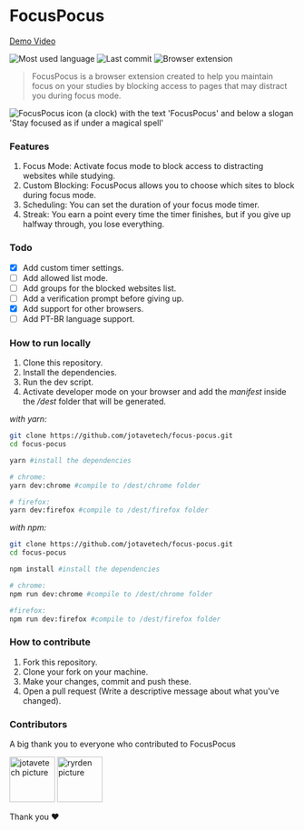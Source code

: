 # FocusPocus

[Demo Video](https://www.youtube.com/watch?v=4UI_6rQ95HU)

<div>
    <img src="https://img.shields.io/github/languages/top/jotavetech/focus-pocus" alt="Most used language" />
    <img src="https://img.shields.io/github/last-commit/jotavetech/focus-pocus" alt="Last commit" />
    <img src="https://img.shields.io/badge/browser-extension-8A2BE2" alt="Browser extension" />
</div>

> FocusPocus is a browser extension created to help you maintain focus on your studies by blocking access to pages that may distract you during focus mode.

![FocusPocus icon (a clock) with the text 'FocusPocus' and below a slogan 'Stay focused as if under a magical spell'](https://i.imgur.com/pn5aZcT.png)

### Features

1. Focus Mode: Activate focus mode to block access to distracting websites while studying.
2. Custom Blocking: FocusPocus allows you to choose which sites to block during focus mode.
3. Scheduling: You can set the duration of your focus mode timer.
4. Streak: You earn a point every time the timer finishes, but if you give up halfway through, you lose everything.

### Todo

- [x] Add custom timer settings.
- [ ] Add allowed list mode.
- [ ] Add groups for the blocked websites list.
- [ ] Add a verification prompt before giving up.
- [x] Add support for other browsers.
- [ ] Add PT-BR language support.

### How to run locally

1. Clone this repository.
2. Install the dependencies.
3. Run the dev script.
4. Activate developer mode on your browser and add the _manifest_ inside the _/dest_ folder that will be generated.

_with yarn:_

```bash
git clone https://github.com/jotavetech/focus-pocus.git
cd focus-pocus

yarn #install the dependencies

# chrome:
yarn dev:chrome #compile to /dest/chrome folder

# firefox:
yarn dev:firefox #compile to /dest/firefox folder
```

_with npm:_

```bash
git clone https://github.com/jotavetech/focus-pocus.git
cd focus-pocus

npm install #install the dependencies

# chrome:
npm run dev:chrome #compile to /dest/chrome folder

#firefox:
npm run dev:firefox #compile to /dest/firefox folder
```

### How to contribute

1. Fork this repository.
2. Clone your fork on your machine.
3. Make your changes, commit and push these.
4. Open a pull request (Write a descriptive message about what you've changed).

### Contributors

A big thank you to everyone who contributed to FocusPocus

<a href="https://github.com/jotavetech" target="_blank"><img src="https://avatars.githubusercontent.com/u/92704272?v=4" alt="jotavetech picture" style="width: 80px" /></a>
<a href="https://github.com/Ryrden" target="_blank"><img src="https://avatars.githubusercontent.com/u/76923948?v=4" alt="ryrden picture" style="width: 80px" /></a>

Thank you ❤️
